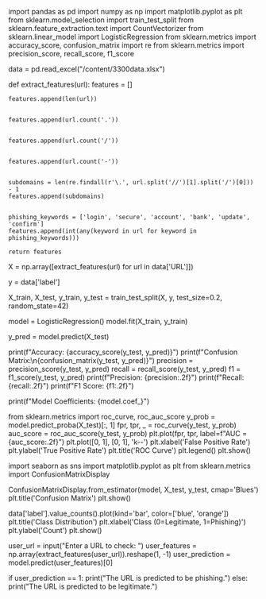 import pandas as pd
import numpy as np
import matplotlib.pyplot as plt
from sklearn.model_selection import train_test_split
from sklearn.feature_extraction.text import CountVectorizer
from sklearn.linear_model import LogisticRegression
from sklearn.metrics import accuracy_score, confusion_matrix
import re
from sklearn.metrics import precision_score, recall_score, f1_score


data = pd.read_excel("/content/3300data.xlsx")


def extract_features(url):
    features = []


    features.append(len(url))


    features.append(url.count('.'))


    features.append(url.count('/'))


    features.append(url.count('-'))


    subdomains = len(re.findall(r'\.', url.split('//')[1].split('/')[0])) - 1
    features.append(subdomains)


    phishing_keywords = ['login', 'secure', 'account', 'bank', 'update', 'confirm']
    features.append(int(any(keyword in url for keyword in phishing_keywords)))

    return features


X = np.array([extract_features(url) for url in data['URL']])


y = data['label']


X_train, X_test, y_train, y_test = train_test_split(X, y, test_size=0.2, random_state=42)


model = LogisticRegression()
model.fit(X_train, y_train)


y_pred = model.predict(X_test)


print(f"Accuracy: {accuracy_score(y_test, y_pred)}")
print(f"Confusion Matrix:\n{confusion_matrix(y_test, y_pred)}")
precision = precision_score(y_test, y_pred)
recall = recall_score(y_test, y_pred)
f1 = f1_score(y_test, y_pred)
print(f"Precision: {precision:.2f}")
print(f"Recall: {recall:.2f}")
print(f"F1 Score: {f1:.2f}")


print(f"Model Coefficients: {model.coef_}")


from sklearn.metrics import roc_curve, roc_auc_score
y_prob = model.predict_proba(X_test)[:, 1]
fpr, tpr, _ = roc_curve(y_test, y_prob)
auc_score = roc_auc_score(y_test, y_prob)
plt.plot(fpr, tpr, label=f"AUC = {auc_score:.2f}")
plt.plot([0, 1], [0, 1], 'k--')
plt.xlabel('False Positive Rate')
plt.ylabel('True Positive Rate')
plt.title('ROC Curve')
plt.legend()
plt.show()


import seaborn as sns
import matplotlib.pyplot as plt
from sklearn.metrics import ConfusionMatrixDisplay

ConfusionMatrixDisplay.from_estimator(model, X_test, y_test, cmap='Blues')
plt.title('Confusion Matrix')
plt.show()



data['label'].value_counts().plot(kind='bar', color=['blue', 'orange'])
plt.title('Class Distribution')
plt.xlabel('Class (0=Legitimate, 1=Phishing)')
plt.ylabel('Count')
plt.show()

user_url = input("Enter a URL to check: ")
user_features = np.array(extract_features(user_url)).reshape(1, -1)
user_prediction = model.predict(user_features)[0]

if user_prediction == 1:
    print("The URL is predicted to be phishing.")
else:
    print("The URL is predicted to be legitimate.")
